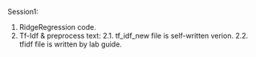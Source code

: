 Session1:
1. RidgeRegression code.
2. Tf-Idf & preprocess text:
	2.1. tf_idf_new file is self-written verion.
	2.2. tfidf file is written by lab guide.